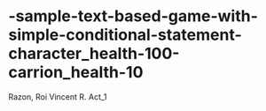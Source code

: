 # -sample-text-based-game-with-simple-conditional-statement-character_health-100-carrion_health-10
Razon, Roi Vincent R. Act_1
